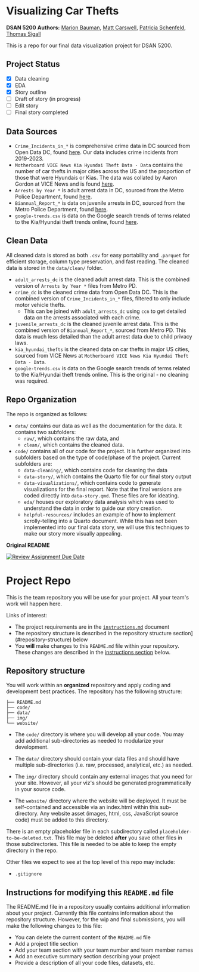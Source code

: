 # Visualizing Car Thefts
**DSAN 5200**
**Authors:** [Marion Bauman](https://github.com/mfgeary), [Matt Carswell](https://github.com/mattycars), [Patricia Schenfeld](https://github.com/pschenfeld), [Thomas Sigall](https://github.com/tsigall)

This is a repo for our final data visualization project for DSAN 5200.

## Project Status

- [x] Data cleaning
- [x] EDA
- [x] Story outline
- [ ] Draft of story (in progress)
- [ ] Edit story
- [ ] Final story completed

## Data Sources

* `Crime_Incidents_in_*` is comprehensive crime data in DC sourced from Open Data DC, found [here](https://opendata.dc.gov/datasets). Our data includes crime incidents from 2019-2023.
* `Motherboard VICE News Kia Hyundai Theft Data - Data` contains the number of car thefts in major cities across the US and the proportion of those that were Hyundais or Kias. The data was collated by Aaron Gordon at VICE News and is found [here](https://docs.google.com/spreadsheets/u/1/d/1-6614t_Ata5k7oESrm-HAdF1uOe8aPGRaQECl44GYeE/edit?pli=1#gid=0).
* `Arrests by Year *` is adult arrest data in DC, sourced from the Metro Police Department, found [here](https://mpdc.dc.gov/node/1379551).
* `Biannual_Report_*` is data on juvenile arrests in DC, sourced from the Metro Police Department, found [here](https://mpdc.dc.gov/node/208852).
* `google-trends.csv` is data on the Google search trends of terms related to the Kia/Hyundai theft trends online, found [here](https://trends.google.com/trends/).

## Clean Data

All cleaned data is stored as both `.csv` for easy portability and `.parquet` for efficient storage, column type preservation, and fast reading. The cleaned data is stored in the `data/clean/` folder.

* `adult_arrests_dc` is the cleaned adult arrest data. This is the combined version of `Arrests by Year *` files from Metro PD.
* `crime_dc` is the cleaned crime data from Open Data DC. This is the combined version of `Crime_Incidents_in_*` files, filtered to only include motor vehicle thefts.
    * This can be joined with `adult_arrests_dc` using `ccn` to get detailed data on the arrests associated with each crime.
* `juvenile_arrests_dc` is the cleaned juvenile arrest data. This is the combined version of `Biannual_Report_*`, sourced from Metro PD. This data is much less detailed than the adult arrest data due to child privacy laws.
* `kia_hyundai_thefts` is the cleaned data on car thefts in major US cities, sourced from VICE News at `Motherboard VICE News Kia Hyundai Theft Data - Data`.
* `google-trends.csv` is data on the Google search trends of terms related to the Kia/Hyundai theft trends online. This is the original - no cleaning was required.

## Repo Organization

The repo is organized as follows:

* `data/` contains our data as well as the documentation for the data. It contains two subfolders:
    * `raw/`, which contains the raw data, and
    * `clean/`, which contains the cleaned data.
* `code/` contains all of our code for the project. It is further organized into subfolders based on the type of code/phase of the project. Current subfolders are:
    * `data-cleaning/`, which contains code for cleaning the data
    * `data-story/`, which contains the Quarto file for our final story output
    * `data-visualizations/`, which contains code to generate visualizations for the final report. Note that the final versions are coded directly into `data-story.qmd`. These files are for ideating.
    * `eda/` houses our exploratory data analysis which was used to understand the data in order to guide our story creation.
    * `helpful-resources/` includes an example of how to implement scrolly-telling into a Quarto document. While this has not been implemented into our final data story, we will use this techniques to make our story more visually appealing.

**Original README**

[![Review Assignment Due Date](https://classroom.github.com/assets/deadline-readme-button-24ddc0f5d75046c5622901739e7c5dd533143b0c8e959d652212380cedb1ea36.svg)](https://classroom.github.com/a/2INZynyo)
# Project Repo

This is the team repository you will be use for your project. All your team's work will happen here. 

Links of interest:
* The project requirements are in the [`instructions.md`](instructions.md) document
* The repository structure is described in the repository structure section](#repository-structure) below
* You **will** make changes to this `README.md` file within your repository. These changes are described in the [instructions section](#instructions-for-modifying-this-readmemd-file) below.

## Repository structure

You will work within an **organized** repository and apply coding and development best practices. The repository has the following structure:

```.
├── README.md
├── code/
├── data/
├── img/
└── website/
```

* The `code/` directory is where you will develop all your code.  You may add additional sub-directories as needed to modularize your development.

* The `data/` directory should contain your data files and should have multiple sub-directories (i.e. raw, processed, analytical, etc.) as needed.

* The `img/` directory should contain any external images that you need for your site. However, all your viz's should be generated programmatically in your source code.

* The `website/` directory where the website will be deployed. It must be self-contained and accessible via an index.html within this sub-directory.  Any website asset (images, html, css, JavaScript source code) must be added to this directory. 

There is an empty placeholder file in each subdirectory called `placeholder-to-be-deleted.txt`. This file may be deleted **after** you save other files in those subdirectories. This file is needed to be able to keep the empty directory in the repo.

Other files we expect to see at the top level of this repo may include:
- `.gitignore`


## Instructions for modifying this `README.md` file

The README.md file in a repository usually contains additional information about your project. Currently this file contains information about the repository structure. However, for the wip and final submissions, you will make the following changes to this file:

* You can delete the current content of the `README.md` file
* Add a project title section
* Add your team section with your team number and team member names
* Add an executive summary section describing your project
* Provide a description of all your code files, datasets, etc.
